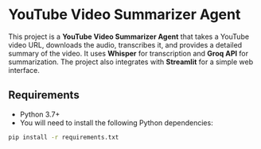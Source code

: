 # YouTube Video Summarizer Agent

This project is a **YouTube Video Summarizer Agent** that takes a YouTube video URL, downloads the audio, transcribes it, and provides a detailed summary of the video. It uses **Whisper** for transcription and **Groq API** for summarization. The project also integrates with **Streamlit** for a simple web interface.

## Requirements

- Python 3.7+
- You will need to install the following Python dependencies:

```bash
pip install -r requirements.txt
